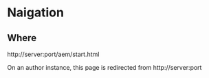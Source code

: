 # Naigation

## Where

http://server:port/aem/start.html

On an author instance, this page is redirected from
http://server:port



